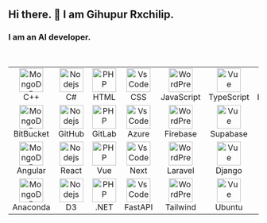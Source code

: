 ## Hi there. 👋 I am Gihupur Rxchilip.
### I am an AI developer.

<br/>
<table align="center">
  <tr>
    <td align="center" width="96">
      <img src="https://skillicons.dev/icons?i=cpp" width="48" height="48" alt="MongoDB" />
      <br>C++
    </td>
    <td align="center" width="96">
      <img src="https://skillicons.dev/icons?i=cs" width="48" height="48" alt="Nodejs" />
      <br>C#
    </td>
    <td align="center" width="96">
      <img src="https://skillicons.dev/icons?i=html" width="48" height="48" alt="PHP" />
      <br>HTML
    </td>
    <td align="center" width="96">
      <img src="https://skillicons.dev/icons?i=css" width="48" height="48" alt="VsCode" />
      <br>CSS
    </td>
    <td align="center" width="96">
      <img src="https://skillicons.dev/icons?i=js" width="48" height="48" alt="WordPress" />
      <br>JavaScript
    </td>
    <td align="center" width="96">
      <img src="https://skillicons.dev/icons?i=ts" width="48" height="48" alt="Vue" />
      <br>TypeScript
    </td>
    <td align="center" width="96">
      <img src="https://skillicons.dev/icons?i=bootstrap" width="48" height="48" alt="Sass" />
      <br>Bootstrap
    </td>
    <td align="center" width="96">
      <img src="https://skillicons.dev/icons?i=php" width="48" height="48" alt="MySQL" />
      <br>PHP
    </td>
    <td align="center" width="96">
      <img src="https://skillicons.dev/icons?i=py" width="48" height="48" alt="PostgreSQL" />
      <br>Python
    </td>
    <td align="center" width="96">
      <img src="https://skillicons.dev/icons?i=git" width="48" height="48" alt="PostgreSQL" />
      <br>Git
    </td>
  </tr>
  <tr>
    <td align="center" width="96">
      <img src="https://skillicons.dev/icons?i=bitbucket" width="48" height="48" alt="MongoDB" />
      <br>BitBucket
    </td>
    <td align="center" width="96">
      <img src="https://skillicons.dev/icons?i=github" width="48" height="48" alt="Nodejs" />
      <br>GitHub
    </td>
    <td align="center" width="96">
        <img src="https://skillicons.dev/icons?i=gitlab" width="48" height="48" alt="PHP" />
      <br>GitLab
    </td>
    <td align="center" width="96">
      <img src="https://skillicons.dev/icons?i=azure" width="48" height="48" alt="VsCode" />
      <br>Azure
    </td>
    <td align="center" width="96">
      <img src="https://skillicons.dev/icons?i=firebase" width="48" height="48" alt="WordPress" />
      <br>Firebase
    </td>
    <td align="center" width="96">
      <img src="https://skillicons.dev/icons?i=supabase" width="48" height="48" alt="Vue" />
      <br>Supabase
    </td>
    <td align="center" width="96">
      <img src="https://skillicons.dev/icons?i=vercel" width="48" height="48" alt="Sass" />
      <br>Vercel
    </td>
    <td align="center" width="96">
      <img src="https://skillicons.dev/icons?i=ai" width="48" height="48" alt="MySQL" />
      <br>AI
    </td>
    <td align="center" width="96">
      <img src="https://skillicons.dev/icons?i=ps" width="48" height="48" alt="PostgreSQL" />
      <br>PS
    </td>
    <td align="center" width="96">
      <img src="https://skillicons.dev/icons?i=discord" width="48" height="48" alt="PostgreSQL" />
      <br>Discord
    </td>
 </tr>
  <tr>
    <td align="center" width="96">
      <img src="https://skillicons.dev/icons?i=angular" width="48" height="48" alt="MongoDB" />
      <br>Angular
    </td>
    <td align="center" width="96">
      <img src="https://skillicons.dev/icons?i=react" width="48" height="48" alt="Nodejs" />
      <br>React
    </td>
    <td align="center" width="96">
      <img src="https://skillicons.dev/icons?i=vue" width="48" height="48" alt="PHP" />
      <br>Vue
    </td>
        <td align="center" width="96">
        <img src="https://skillicons.dev/icons?i=nextjs" width="48" height="48" alt="VsCode" />
      <br>Next
    </td>
        <td align="center" width="96">
        <img src="https://skillicons.dev/icons?i=laravel" width="48" height="48" alt="WordPress" />
      <br>Laravel
    </td>
    <td align="center" width="96">
      <img src="https://skillicons.dev/icons?i=django" width="48" height="48" alt="Vue" />
      <br>Django
    </td>
    <td align="center" width="96">
      <img src="https://skillicons.dev/icons?i=nodejs" width="48" height="48" alt="Sass" />
      <br>Node.js
    </td>
    <td align="center" width="96">
      <img src="https://skillicons.dev/icons?i=nuxtjs" width="48" height="48" alt="MySQL" />
      <br>Nuxt
    </td>
    <td align="center" width="96">
      <img src="https://skillicons.dev/icons?i=docker" width="48" height="48" alt="PostgreSQL" />
      <br>Docker
    </td>
    <td align="center" width="96">
      <img src="https://skillicons.dev/icons?i=astro" width="48" height="48" alt="PostgreSQL" />
      <br>Astro
    </td>
 </tr>
 <tr>
    <td align="center" width="96">
      <img src="https://skillicons.dev/icons?i=anaconda" width="48" height="48" alt="MongoDB" />
      <br>Anaconda
    </td>
    <td align="center" width="96">
      <img src="https://skillicons.dev/icons?i=d3" width="48" height="48" alt="Nodejs" />
      <br>D3
    </td>
    <td align="center" width="96">
      <img src="https://skillicons.dev/icons?i=dotnet" width="48" height="48" alt="PHP" />
      <br>.NET
    </td>
    <td align="center" width="96">
      <img src="https://skillicons.dev/icons?i=fastapi" width="48" height="48" alt="VsCode" />
      <br>FastAPI
    </td>
    <td align="center" width="96">
      <img src="https://skillicons.dev/icons?i=tailwind" width="48" height="48" alt="WordPress" />
      <br>Tailwind
    </td>
    <td align="center" width="96">
      <img src="https://skillicons.dev/icons?i=ubuntu" width="48" height="48" alt="Vue" />
      <br>Ubuntu
    </td>
    <td align="center" width="96">
      <img src="https://skillicons.dev/icons?i=unity" width="48" height="48" alt="Sass" />
      <br>Unity
    </td>
    <td align="center" width="96">
      <img src="https://skillicons.dev/icons?i=unreal" width="48" height="48" alt="MySQL" />
      <br>Unreal
    </td>
    <td align="center" width="96">
      <img src="https://skillicons.dev/icons?i=windows" width="48" height="48" alt="PostgreSQL" />
      <br>Windows
    </td>
   <td align="center" width="96">
      <img src="https://skillicons.dev/icons?i=autocad" width="48" height="48" alt="PostgreSQL" />
      <br>AutoCAD
    </td>
 </tr>
</table>
